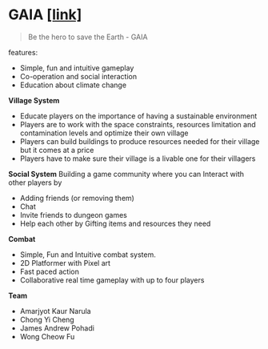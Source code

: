 # GAIA [[link]](https://gaiaweb.herokuapp.com)

> Be the hero to save the Earth - GAIA

features:
- Simple, fun and intuitive gameplay
- Co-operation and social interaction
- Education about climate change

**Village System**
- Educate players on the importance of having a sustainable environment
- Players are to work with the space constraints, resources limitation and contamination levels and optimize their own village
- Players can build buildings to produce resources needed for their village but it comes at a price 
- Players have to make sure their village is a livable one for their villagers

**Social System**
Building a game community where you can Interact with other players by
- Adding friends (or removing them)
- Chat 
- Invite friends to dungeon games
- Help each other by Gifting items and resources they need

**Combat**
- Simple, Fun and Intuitive combat system.
- 2D Platformer with Pixel art
- Fast paced action
- Collaborative real time gameplay with up to four players

**Team**
- Amarjyot Kaur Narula
- Chong Yi Cheng
- James Andrew Pohadi
- Wong Cheow Fu

